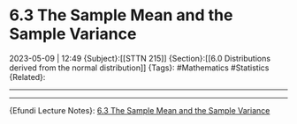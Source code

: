 # 6.3 The Sample Mean and the Sample Variance
2023-05-09 | 12:49
{Subject}:[[STTN 215]]
{Section}:[[6.0 Distributions derived from the normal distribution]]
{Tags}: #Mathematics #Statistics 
{Related}:

--- 

--- 
{Efundi Lecture Notes}: [6.3 The Sample Mean and the Sample Variance](https://efundi.nwu.ac.za/access/content/group/abd2a584-0a55-418c-9973-de94cd06741e/Slides/STTN215_Chapter6_Distributions_derived_from_the_Normal_distribution.pdf)
